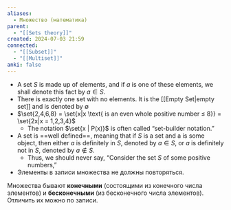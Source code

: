 ```yaml
---
aliases:
  - Множество (математика)
parent:
  - "[[Sets theory]]"
created: 2024-07-03 21:59
connected:
  - "[[Subset]]"
  - "[[Multiset]]"
anki: false
---
```

- A set $S$ is made up of elements, and if $a$ is one of these elements, we shall denote this fact by $a ∈ S$.
- There is exactly one set with no elements. It is the [[Empty Set|empty set]]  and is denoted by $∅$
- $\set{2,4,6,8} = \set{x|x \text{ is an even whole positive number ≤ 8}} = \set{2x|x = 1,2,3,4}$
	- The notation $\set{x | P(x)}$ is often called “set-builder notation.”
- A set is ==well defined==, meaning that if $S$ is a set and a is some object, then either $a$ is definitely in $S$, denoted by $a ∈ S$, or $a$ is definitely not in $S$, denoted by $a \not\in S$. 
	- Thus, we should never say, “Consider the set $S$ of some positive numbers,”
- Элементы в записи множества не должны повторяться.


Множества бывают **конечными** (состоящими из конечного числа элементов) и **бесконечными** (из бесконечного числа элементов). Отличить их можно по записи.





